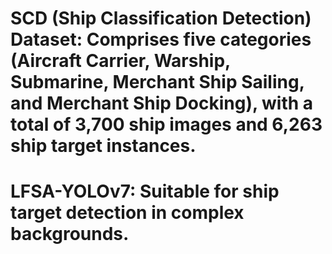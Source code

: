 # SCD (Ship Classification Detection) Dataset: Comprises five categories (Aircraft Carrier, Warship, Submarine, Merchant Ship Sailing, and Merchant Ship Docking), with a total of 3,700 ship images and 6,263 ship target instances.
# LFSA-YOLOv7: Suitable for ship target detection in complex backgrounds.
